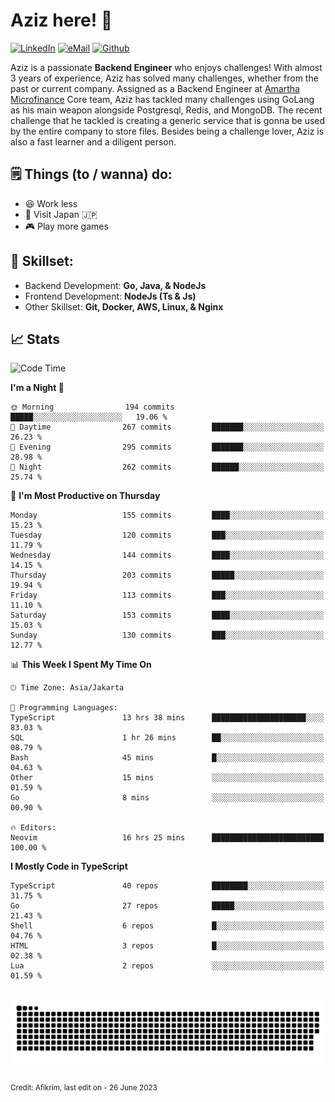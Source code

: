 # Aziz here! 👋

[![LinkedIn](https://img.shields.io/static/v1?message=afikrim&logo=linkedin&label=&color=0077B5&logoColor=white&labelColor=&style=for-the-badge)](https://www.linkedin.com/in/afikrim)
[![eMail](https://img.shields.io/static/v1?message=afikrim10@gmail.com&logo=gmail&label=&color=D14836&logoColor=white&labelColor=&style=for-the-badge)](mailto:afikrim10@gmail.com)
[![Github](https://komarev.com/ghpvc/?username=afikrim&label=Visitors&style=for-the-badge)](https://www.github.com/afikrim)

<!--Introduction-->
Aziz is a passionate **Backend Engineer** who enjoys challenges! With almost 3 years of experience, Aziz has solved many challenges, whether from the past or current company. Assigned as a Backend Engineer at [Amartha Microfinance](https://amartha.com) Core team, Aziz has tackled many challenges using GoLang as his main weapon alongside Postgresql, Redis, and MongoDB. The recent challenge that he tackled is creating a generic service that is gonna be used by the entire company to store files. Besides being a challenge lover, Aziz is also a fast learner and a diligent person.

<!--Things TODO-->
## 🗒️ Things (to / wanna) do:

- 😆 Work less
- 🚀 Visit Japan 🇯🇵
- 🎮 Play more games

<!--Skillset-->
## 🏅 Skillset:

- Backend Development: **Go, Java, & NodeJs**
- Frontend Development: **NodeJs (Ts & Js)**
- Other Skillset: **Git, Docker, AWS, Linux, & Nginx**

## 📈 Stats  

<!--START_SECTION:waka-->
![Code Time](http://img.shields.io/badge/Code%20Time-1%2C548%20hrs%2042%20mins-blue)

**I'm a Night 🦉** 

```text
🌞 Morning                194 commits         █████░░░░░░░░░░░░░░░░░░░░   19.06 % 
🌆 Daytime                267 commits         ███████░░░░░░░░░░░░░░░░░░   26.23 % 
🌃 Evening                295 commits         ███████░░░░░░░░░░░░░░░░░░   28.98 % 
🌙 Night                  262 commits         ██████░░░░░░░░░░░░░░░░░░░   25.74 % 
```
📅 **I'm Most Productive on Thursday** 

```text
Monday                   155 commits         ████░░░░░░░░░░░░░░░░░░░░░   15.23 % 
Tuesday                  120 commits         ███░░░░░░░░░░░░░░░░░░░░░░   11.79 % 
Wednesday                144 commits         ████░░░░░░░░░░░░░░░░░░░░░   14.15 % 
Thursday                 203 commits         █████░░░░░░░░░░░░░░░░░░░░   19.94 % 
Friday                   113 commits         ███░░░░░░░░░░░░░░░░░░░░░░   11.10 % 
Saturday                 153 commits         ████░░░░░░░░░░░░░░░░░░░░░   15.03 % 
Sunday                   130 commits         ███░░░░░░░░░░░░░░░░░░░░░░   12.77 % 
```


📊 **This Week I Spent My Time On** 

```text
🕑︎ Time Zone: Asia/Jakarta

💬 Programming Languages: 
TypeScript               13 hrs 38 mins      █████████████████████░░░░   83.03 % 
SQL                      1 hr 26 mins        ██░░░░░░░░░░░░░░░░░░░░░░░   08.79 % 
Bash                     45 mins             █░░░░░░░░░░░░░░░░░░░░░░░░   04.63 % 
Other                    15 mins             ░░░░░░░░░░░░░░░░░░░░░░░░░   01.59 % 
Go                       8 mins              ░░░░░░░░░░░░░░░░░░░░░░░░░   00.90 % 

🔥 Editors: 
Neovim                   16 hrs 25 mins      █████████████████████████   100.00 % 
```

**I Mostly Code in TypeScript** 

```text
TypeScript               40 repos            ████████░░░░░░░░░░░░░░░░░   31.75 % 
Go                       27 repos            █████░░░░░░░░░░░░░░░░░░░░   21.43 % 
Shell                    6 repos             █░░░░░░░░░░░░░░░░░░░░░░░░   04.76 % 
HTML                     3 repos             █░░░░░░░░░░░░░░░░░░░░░░░░   02.38 % 
Lua                      2 repos             ░░░░░░░░░░░░░░░░░░░░░░░░░   01.59 % 
```




<!--END_SECTION:waka-->


<br clear="both">

<div align="center">
  <img src="https://raw.githubusercontent.com/afikrim/afikrim/output/snake.svg" alt="Snake animation" />
</div>


<sub>Credit: Afikrim, last edit on - 26 June 2023</sub>
